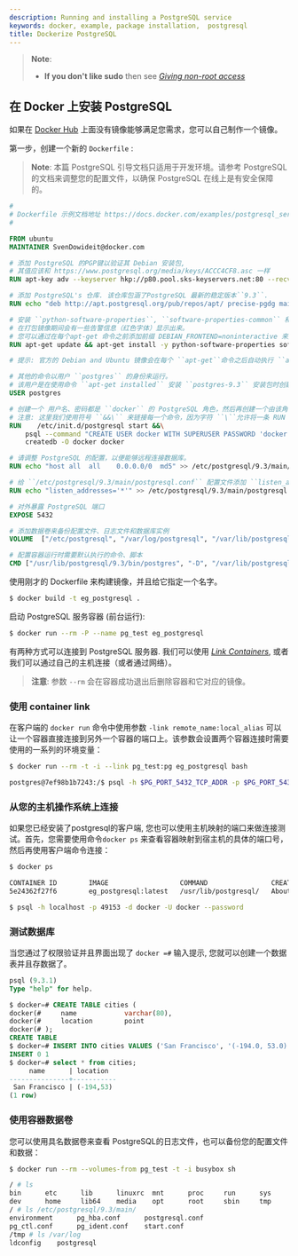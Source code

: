 ```yaml
---
description: Running and installing a PostgreSQL service
keywords: docker, example, package installation,  postgresql
title: Dockerize PostgreSQL
---
```


> **Note**:
> - **If you don't like sudo** then see [*Giving non-root
>   access*](../installation/binaries.md#giving-non-root-access)

## 在 Docker 上安装 PostgreSQL

如果在 [Docker Hub](http://hub.docker.com) 上面没有镜像能够满足您需求，您可以自己制作一个镜像。

第一步，创建一个新的 `Dockerfile` :

> **Note**:
本篇  PostgreSQL 引导文档只适用于开发环境。请参考 PostgreSQL 的文档来调整您的配置文件，以确保 PostgreSQL 在线上是有安全保障的。

```dockerfile
#
# Dockerfile 示例文档地址 https://docs.docker.com/examples/postgresql_service/
#

FROM ubuntu
MAINTAINER SvenDowideit@docker.com

# 添加 PostgreSQL 的PGP键以验证其 Debian 安装包, 
# 其值应该和 https://www.postgresql.org/media/keys/ACCC4CF8.asc 一样
RUN apt-key adv --keyserver hkp://p80.pool.sks-keyservers.net:80 --recv-keys B97B0AFCAA1A47F044F244A07FCC7D46ACCC4CF8

# 添加 PostgreSQL's 仓库. 该仓库包涵了PostgreSQL 最新的稳定版本``9.3``.
RUN echo "deb http://apt.postgresql.org/pub/repos/apt/ precise-pgdg main" > /etc/apt/sources.list.d/pgdg.list

# 安装 ``python-software-properties``, ``software-properties-common`` 和 PostgreSQL 9.3
# 在打包镜像期间会有一些告警信息（红色字体）显示出来。
# 您可以通过在每个apt-get 命令之前添加前缀 DEBIAN_FRONTEND=noninteractive 来隐藏告警信息
RUN apt-get update && apt-get install -y python-software-properties software-properties-common postgresql-9.3 postgresql-client-9.3 postgresql-contrib-9.3

# 提示: 官方的 Debian and Ubuntu 镜像会在每个 ``apt-get``命令之后自动执行 ``apt-get clean`` 命令 

# 其他的命令以用户 ``postgres`` 的身份来运行。
# 该用户是在使用命令 ``apt-get installed`` 安装 ``postgres-9.3`` 安装包时创建的
USER postgres

# 创建一个 用户名、密码都是 ``docker`` 的 PostgreSQL 角色，然后再创建一个由该角色拥有的数据库 `docker`。
# 注意: 这里我们使用符号 ``&&\`` 来链接每一个命令，因为字符 ``\``允许将一条 RUN 命令拆分为多行显示
RUN    /etc/init.d/postgresql start &&\
    psql --command "CREATE USER docker WITH SUPERUSER PASSWORD 'docker';" &&\
    createdb -O docker docker

# 请调整 PostgreSQL 的配置，以便能够远程连接数据库。
RUN echo "host all  all    0.0.0.0/0  md5" >> /etc/postgresql/9.3/main/pg_hba.conf

# 给 ``/etc/postgresql/9.3/main/postgresql.conf`` 配置文件添加 ``listen_addresses`` 地址监听配置项
RUN echo "listen_addresses='*'" >> /etc/postgresql/9.3/main/postgresql.conf

# 对外暴露 PostgreSQL 端口
EXPOSE 5432

# 添加数据卷来备份配置文件、日志文件和数据库实例
VOLUME  ["/etc/postgresql", "/var/log/postgresql", "/var/lib/postgresql"]

# 配置容器运行时需要默认执行的命令、脚本
CMD ["/usr/lib/postgresql/9.3/bin/postgres", "-D", "/var/lib/postgresql/9.3/main", "-c", "config_file=/etc/postgresql/9.3/main/postgresql.conf"]

```

使用刚才的 Dockerfile 来构建镜像，并且给它指定一个名字。

```bash
$ docker build -t eg_postgresql .
```

启动 PostgreSQL 服务容器 (前台运行):

```bash
$ docker run --rm -P --name pg_test eg_postgresql
```

有两种方式可以连接到 PostgreSQL 服务器. 我们可以使用 [*Link
Containers*](../userguide/networking/default_network/dockerlinks.md), 或者我们可以通过自己的主机连接（或者通过网络）。


> **注意**: 参数 `--rm` 会在容器成功退出后删除容器和它对应的镜像。

### 使用 container link

在客户端的 `docker run` 命令中使用参数 `-link remote_name:local_alias` 可以让一个容器直接连接到另外一个容器的端口上。该参数会设置两个容器连接时需要使用的一系列的环境变量：

```bash
$ docker run --rm -t -i --link pg_test:pg eg_postgresql bash

postgres@7ef98b1b7243:/$ psql -h $PG_PORT_5432_TCP_ADDR -p $PG_PORT_5432_TCP_PORT -d docker -U docker --password
```

### 从您的主机操作系统上连接

如果您已经安装了postgresql的客户端, 您也可以使用主机映射的端口来做连接测试。首先，您需要使用命令`docker ps` 来查看容器映射到宿主机的具体的端口号，然后再使用客户端命令连接：

```bash
$ docker ps

CONTAINER ID        IMAGE                  COMMAND                CREATED             STATUS              PORTS                                      NAMES
5e24362f27f6        eg_postgresql:latest   /usr/lib/postgresql/   About an hour ago   Up About an hour    0.0.0.0:49153->5432/tcp                    pg_test

$ psql -h localhost -p 49153 -d docker -U docker --password
```

### 测试数据库

当您通过了权限验证并且界面出现了 `docker =#` 输入提示, 您就可以创建一个数据表并且存数据了。

```sql
psql (9.3.1)
Type "help" for help.

$ docker=# CREATE TABLE cities (
docker(#     name            varchar(80),
docker(#     location        point
docker(# );
CREATE TABLE
$ docker=# INSERT INTO cities VALUES ('San Francisco', '(-194.0, 53.0)');
INSERT 0 1
$ docker=# select * from cities;
     name      | location
---------------+-----------
 San Francisco | (-194,53)
(1 row)
```

### 使用容器数据卷

您可以使用具名数据卷来查看 PostgreSQL的日志文件，也可以备份您的配置文件和数据：

```bash
$ docker run --rm --volumes-from pg_test -t -i busybox sh

/ # ls
bin      etc      lib      linuxrc  mnt      proc     run      sys      usr
dev      home     lib64    media    opt      root     sbin     tmp      var
/ # ls /etc/postgresql/9.3/main/
environment      pg_hba.conf      postgresql.conf
pg_ctl.conf      pg_ident.conf    start.conf
/tmp # ls /var/log
ldconfig    postgresql
```
